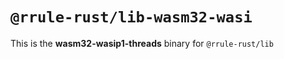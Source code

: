 # `@rrule-rust/lib-wasm32-wasi`

This is the **wasm32-wasip1-threads** binary for `@rrule-rust/lib`
